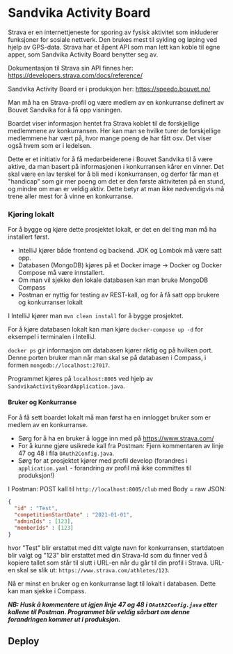 # Sandvika Activity Board

Strava er en internettjeneste for sporing av fysisk aktivitet som inkluderer funksjoner for sosiale nettverk. 
Den brukes mest til sykling og løping ved hjelp av GPS-data. Strava har et åpent API som man lett kan koble til 
egne apper, som Sandvika Activity Board benytter seg av.

Dokumentasjon til Strava sin API finnes her: https://developers.strava.com/docs/reference/
 
Sandvika Activity Board er i produksjon her: https://speedo.bouvet.no/ 

Man må ha en Strava-profil og være medlem av en konkurranse definert av Bouvet Sandvika for å få opp visningen. 

Boardet viser informasjon hentet fra Strava koblet til de forskjellige medlemmene av konkurransen. 
Her kan man se hvilke turer de forskjellige medlemmene har vært på, hvor mange poeng de har fått osv. 
Det viser også hvem som er i ledelsen. 

Dette er et initiativ for å få medarbeiderene i Bouvet Sandvika til å være aktive, da man basert på informasjonen 
i konkurransen kårer en vinner. Det skal være en lav terskel for å bli med i konkurransen, og derfor får man et 
"handicap" som gir mer poeng om det er den første aktiviteten på en stund, og mindre om man er veldig aktiv. Dette 
betyr at man ikke nødvendigvis må trene aller mest for å vinne en konkurranse. 

### Kjøring lokalt

For å bygge og kjøre dette prosjektet lokalt, er det en del ting man må ha installert først.

- IntelliJ kjører både frontend og backend. JDK og Lombok må være satt opp.
- Databasen (MongoDB) kjøres på et Docker image -> Docker og Docker Compose må være innstallert.
- Om man vil sjekke den lokale databasen kan man bruke MongoDB Compass
- Postman er nyttig for testing av REST-kall, og for å få satt opp brukere og konkurranser lokalt

I IntelliJ kjører man `mvn clean install` for å bygge prosjektet. 

For å kjøre databasen lokalt kan man kjøre `docker-compose up -d` for eksempel i terminalen i IntelliJ.

`docker ps` gir informasjon om databasen kjører riktig og på hvilken port. 
Denne porten bruker man når man skal se på databasen i Compass, i formen `mongodb://localhost:27017`.

Programmet kjøres på `localhost:8005` ved hjelp av `SandvikaActivityBoardApplication.java`.

#### Bruker og Konkurranse

For å få sett boardet lokalt må man først ha en innlogget bruker som er medlem av en konkurranse.
- Sørg for å ha en bruker å logge inn med på https://www.strava.com/
- For å kunne gjøre usikrede kall fra Postman: Fjern kommentaren av linje 47 og 48 i fila `OAuth2Config.java`.
- Sørg for at prosjektet kjører med profil develop (forandres i `application.yaml` - forandring av profil må ikke 
  committes til produksjon!)

I Postman: POST kall til `http://localhost:8005/club` med Body = raw JSON:
```json
{
  "id" : "Test",
  "competitionStartDate" : "2021-01-01",
  "adminIds" : [123],
  "memberIds" : [123]
}
```
hvor "Test" blir erstattet med ditt valgte navn for konkurransen, startdatoen blir valgt og "123" blir erstattet med 
din Strava-Id som du finner ved å kopiere tallet som står til slutt i URL-en når du går til din profil i Strava. 
URL-en skal se slik ut: `https://www.strava.com/athletes/123`.

Nå er minst en bruker og en konkurranse lagt til lokalt i databasen. Dette kan man sjekke i Compass. 

***NB: Husk å kommentere ut igjen linje 47 og 48 i `OAuth2Config.java` etter kallene til Postman. Programmet blir veldig 
sårbart om denne forandringen kommer ut i produksjon.***


## Deploy

